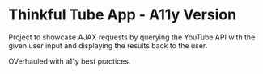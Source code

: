 # Thinkful Tube App - A11y Version

Project to showcase AJAX requests by querying the YouTube API with the given user input and displaying the results back to the user.

OVerhauled with a11y best practices.
